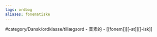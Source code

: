 ```yaml
---
tags: ordbog
aliases: fonematiske
---
```


#category/Dansk/ordklasse/tillægsord 
	- 音素的
	- [[fonem]][[-at]][[-isk]]
